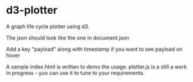 d3-plotter
==========

A graph life cycle plotter using d3.

The json should look like the one in document.json

Add a key "payload" along with timestamp if you want to see payload on hover 

A sample index.html is written to demo the usage. plotter.js is a still a work in progress - yuo can use it to tune to your requirements.
